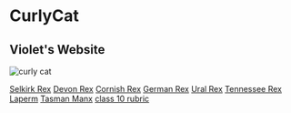  <h1>CurlyCat</h1>
<h2>Violet's Website</h2>

![curly cat](https://cdn.royalcanin-weshare-online.io/s2mQHGsBG95Xk-RBh_gK/v12/bc48h-hub-selkirk-rex-adult-black-and-white)

[Selkirk Rex]( https://altoclef24.github.io/trebleclef/)
[Devon Rex]( https://altoclef24.github.io/cat/)
[Cornish Rex](https://altoclef24.github.io/curlycat/)
[German Rex]( https://altoclef24.github.io/wavy-cat/)
[Ural Rex]( https://altoclef24.github.io/wavy/)
[Tennessee Rex]( https://altoclef24.github.io/cat.curly/)
[Laperm]( https://altoclef24.github.io/curly/)
[Tasman Manx](https://altoclef24.github.io/manx/)
[class 10 rubric]( https://altoclef24.github.io/alto24/)
